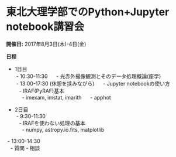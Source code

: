 # 東北大理学部でのPython+Jupyter notebook講習会

**開催日:**
2017年8月3日(木)-4日(金)

**日程**
- 1日目  
  - 10:30-11:30   
    - 光赤外撮像観測とそのデータ処理概論(座学)  
  - 13:00-17:30 (休憩を挟みながら)  
    - Jupyter notebookの使い方  
    - IRAF(PyRAF)基本  
      - imexam, imstat, imarith
      - apphot  

- 2日目  
  - 9:30-11:30  
    - IRAFを使わない処理の基本  
      - numpy, astropy.io.fits, matplotlib  

  - 13:00-14:30  
    - 質問・相談  





